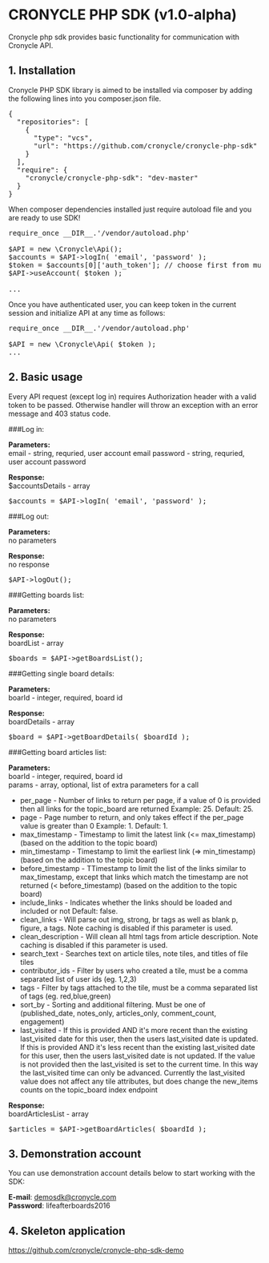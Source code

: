 # CRONYCLE PHP SDK (v1.0-alpha)


Cronycle php sdk provides basic functionality for communication with Cronycle API.


## 1. Installation

Cronycle PHP SDK library is aimed to be installed via composer by adding the following lines into you composer.json 
file.  

<pre>
{  
  "repositories": [  
    {  
      "type": "vcs",  
      "url": "https://github.com/cronycle/cronycle-php-sdk"  
    }  
  ],  
  "require": {  
    "cronycle/cronycle-php-sdk": "dev-master"  
  }  
}
</pre>    

When composer dependencies installed just require autoload file and you are ready to use SDK!
 
<pre>
require_once __DIR__.'/vendor/autoload.php'

$API = new \Cronycle\Api();
$accounts = $API->logIn( 'email', 'password' );
$token = $accounts[0]['auth_token']; // choose first from multiple accounts
$API->useAccount( $token );

...
</pre>  

Once you have authenticated user, you can keep token in the current session and initialize API at any time as follows:
 
<pre>
require_once __DIR__.'/vendor/autoload.php'

$API = new \Cronycle\Api( $token );
...
</pre>


## 2. Basic usage

Every API request (except log in) requires Authorization header with a valid token to be passed. Otherwise handler will 
throw an exception with an error message and 403 status code.  


###Log in: 
 
__Parameters:__  
email - string, requried, user account email
password - string, requried, user account password
  
__Response:__  
$accountsDetails - array  
 
<pre>
$accounts = $API->logIn( 'email', 'password' );
</pre>

###Log out: 
 
__Parameters:__  
no parameters
  
__Response:__  
no response  
 
<pre>
$API->logOut();
</pre>

###Getting boards list:

__Parameters:__  
no parameters
  
__Response:__  
boardList - array  

<pre>
$boards = $API->getBoardsList();
</pre>

###Getting single board details:  

__Parameters:__  
boarId - integer, required, board id  
  
__Response:__  
boardDetails - array    

<pre>
$board = $API->getBoardDetails( $boardId );
</pre>

###Getting board articles list:  

__Parameters:__  
boarId - integer, required, board id  
params - array, optional, list of extra parameters for a call
<ul>
	<li>per_page - Number of links to return per page, if a value of 0 is provided then all links for the topic_board are returned Example: 25. Default: 25.</li>
	<li>page - Page number to return, and only takes effect if the per_page value is greater than 0 Example: 1. Default: 1.</li>
	<li>max_timestamp - Timestamp to limit the latest link (<= max_timestamp) (based on the addition to the topic board)</li>
	<li>min_timestamp - Timestamp to limit the earliest link (=> min_timestamp) (based on the addition to the topic board)</li>
	<li>before_timestamp - TTimestamp to limit the list of the links similar to max_timestamp, except that links which match the timestamp are not returned (< before_timestamp) (based on the addition to the topic board)</li>
	<li>include_links - Indicates whether the links should be loaded and included or not Default: false.</li>
	<li>clean_links - Will parse out img, strong, br tags as well as blank p, figure, a tags. Note caching is disabled if this parameter is used.</li>
	<li>clean_description - Will clean all html tags from article description. Note caching is disabled if this parameter is used.</li>
	<li>search_text - Searches text on article tiles, note tiles, and titles of file tiles</li>
	<li>contributor_ids - Filter by users who created a tile, must be a comma separated list of user ids (eg. 1,2,3)</li>
	<li>tags - Filter by tags attached to the tile, must be a comma separated list of tags (eg. red,blue,green)</li>
	<li>sort_by - Sorting and additional filtering. Must be one of (published_date, notes_only, articles_only, comment_count, engagement)</li>
	<li>last_visited - If this is provided AND it's more recent than the existing last_visited date for this user, then the users last_visited date is updated. If this is provided AND it's less recent than the existing last_visited date for this user, then the users last_visited date is not updated. If the value is not provided then the last_visited is set to the current time. In this way the last_visited time can only be advanced. Currently the last_visited value does not affect any tile attributes, but does change the new_items counts on the topic_board index endpoint</li>
</ul>
  
__Response:__  
boardArticlesList - array  
  
<pre>
$articles = $API->getBoardArticles( $boardId );
</pre>


## 3. Demonstration account

You can use demonstration account details below to start working with the SDK:  
 
__E-mail__: demosdk@cronycle.com  
__Password__: lifeafterboards2016  


## 4. Skeleton application

https://github.com/cronycle/cronycle-php-sdk-demo